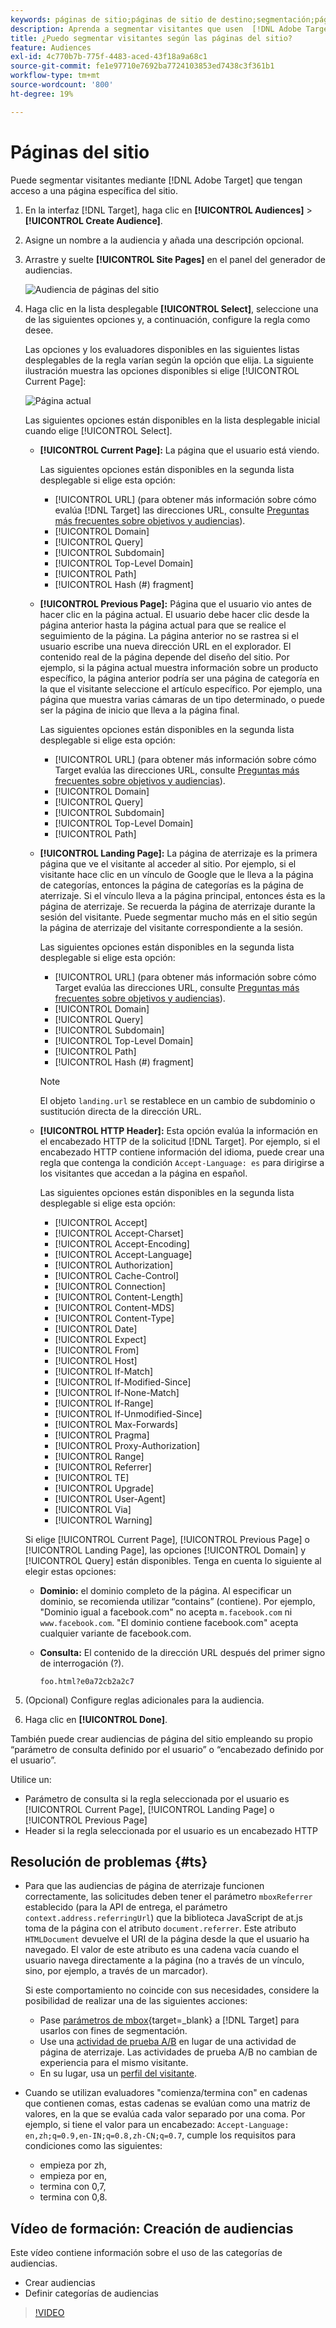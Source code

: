 ```yaml
---
keywords: páginas de sitio;páginas de sitio de destino;segmentación;página actual;página actual de destino;página anterior;página anterior de destino;página de destino;página de destino de destino;encabezado http
description: Aprenda a segmentar visitantes que usen  [!DNL Adobe Target] que se encuentran en una página específica del sitio.
title: ¿Puedo segmentar visitantes según las páginas del sitio?
feature: Audiences
exl-id: 4c770b7b-775f-4483-aced-43f18a9a68c1
source-git-commit: fe1e97710e7692ba7724103853ed7438c3f361b1
workflow-type: tm+mt
source-wordcount: '800'
ht-degree: 19%

---
```


# Páginas del sitio

Puede segmentar visitantes mediante [!DNL Adobe Target] que tengan acceso a una página específica del sitio.

1. En la interfaz [!DNL Target], haga clic en **[!UICONTROL Audiences]** > **[!UICONTROL Create Audience]**.
1. Asigne un nombre a la audiencia y añada una descripción opcional.
1. Arrastre y suelte **[!UICONTROL Site Pages]** en el panel del generador de audiencias.

   ![Audiencia de páginas del sitio](assets/target_site_pages.png)

1. Haga clic en la lista desplegable **[!UICONTROL Select]**, seleccione una de las siguientes opciones y, a continuación, configure la regla como desee.

   Las opciones y los evaluadores disponibles en las siguientes listas desplegables de la regla varían según la opción que elija. La siguiente ilustración muestra las opciones disponibles si elige [!UICONTROL Current Page]:

   ![Página actual](assets/current-page.png)

   Las siguientes opciones están disponibles en la lista desplegable inicial cuando elige [!UICONTROL Select].

   * **[!UICONTROL Current Page]:** La página que el usuario está viendo.

     Las siguientes opciones están disponibles en la segunda lista desplegable si elige esta opción:

      * [!UICONTROL URL] (para obtener más información sobre cómo evalúa [!DNL Target] las direcciones URL, consulte [Preguntas más frecuentes sobre objetivos y audiencias](/help/main/c-target/c-troubleshooting-targets-and-audiences/troubleshooting-targets-and-audiences.md)).
      * [!UICONTROL Domain]
      * [!UICONTROL Query]
      * [!UICONTROL Subdomain]
      * [!UICONTROL Top-Level Domain]
      * [!UICONTROL Path]
      * [!UICONTROL Hash (#) fragment]

   * **[!UICONTROL Previous Page]:** Página que el usuario vio antes de hacer clic en la página actual. El usuario debe hacer clic desde la página anterior hasta la página actual para que se realice el seguimiento de la página. La página anterior no se rastrea si el usuario escribe una nueva dirección URL en el explorador. El contenido real de la página depende del diseño del sitio. Por ejemplo, si la página actual muestra información sobre un producto específico, la página anterior podría ser una página de categoría en la que el visitante seleccione el artículo específico. Por ejemplo, una página que muestra varias cámaras de un tipo determinado, o puede ser la página de inicio que lleva a la página final.

     Las siguientes opciones están disponibles en la segunda lista desplegable si elige esta opción:

      * [!UICONTROL URL] (para obtener más información sobre cómo Target evalúa las direcciones URL, consulte [Preguntas más frecuentes sobre objetivos y audiencias](/help/main/c-target/c-troubleshooting-targets-and-audiences/troubleshooting-targets-and-audiences.md)).
      * [!UICONTROL Domain]
      * [!UICONTROL Query]
      * [!UICONTROL Subdomain]
      * [!UICONTROL Top-Level Domain]
      * [!UICONTROL Path]

   * **[!UICONTROL Landing Page]:** La página de aterrizaje es la primera página que ve el visitante al acceder al sitio. Por ejemplo, si el visitante hace clic en un vínculo de Google que le lleva a la página de categorías, entonces la página de categorías es la página de aterrizaje. Si el vínculo lleva a la página principal, entonces ésta es la página de aterrizaje. Se recuerda la página de aterrizaje durante la sesión del visitante. Puede segmentar mucho más en el sitio según la página de aterrizaje del visitante correspondiente a la sesión.

     Las siguientes opciones están disponibles en la segunda lista desplegable si elige esta opción:

      * [!UICONTROL URL] (para obtener más información sobre cómo Target evalúa las direcciones URL, consulte [Preguntas más frecuentes sobre objetivos y audiencias](/help/main/c-target/c-troubleshooting-targets-and-audiences/troubleshooting-targets-and-audiences.md)).
      * [!UICONTROL Domain]
      * [!UICONTROL Query]
      * [!UICONTROL Subdomain]
      * [!UICONTROL Top-Level Domain]
      * [!UICONTROL Path]
      * [!UICONTROL Hash (#) fragment]

     >[!NOTE]
     >
     >El objeto `landing.url` se restablece en un cambio de subdominio o sustitución directa de la dirección URL.

   * **[!UICONTROL HTTP Header]:** Esta opción evalúa la información en el encabezado HTTP de la solicitud [!DNL Target]. Por ejemplo, si el encabezado HTTP contiene información del idioma, puede crear una regla que contenga la condición `Accept-Language: es` para dirigirse a los visitantes que accedan a la página en español.

     Las siguientes opciones están disponibles en la segunda lista desplegable si elige esta opción:

      * [!UICONTROL Accept]
      * [!UICONTROL Accept-Charset]
      * [!UICONTROL Accept-Encoding]
      * [!UICONTROL Accept-Language]
      * [!UICONTROL Authorization]
      * [!UICONTROL Cache-Control]
      * [!UICONTROL Connection]
      * [!UICONTROL Content-Length]
      * [!UICONTROL Content-MDS]
      * [!UICONTROL Content-Type]
      * [!UICONTROL Date]
      * [!UICONTROL Expect]
      * [!UICONTROL From]
      * [!UICONTROL Host]
      * [!UICONTROL If-Match]
      * [!UICONTROL If-Modified-Since]
      * [!UICONTROL If-None-Match]
      * [!UICONTROL If-Range]
      * [!UICONTROL If-Unmodified-Since]
      * [!UICONTROL Max-Forwards]
      * [!UICONTROL Pragma]
      * [!UICONTROL Proxy-Authorization]
      * [!UICONTROL Range]
      * [!UICONTROL Referrer]
      * [!UICONTROL TE]
      * [!UICONTROL Upgrade]
      * [!UICONTROL User-Agent]
      * [!UICONTROL Via]
      * [!UICONTROL Warning]

   Si elige [!UICONTROL Current Page], [!UICONTROL Previous Page] o [!UICONTROL Landing Page], las opciones [!UICONTROL Domain] y [!UICONTROL Query] están disponibles. Tenga en cuenta lo siguiente al elegir estas opciones:

   * **Dominio:** el dominio completo de la página. Al especificar un dominio, se recomienda utilizar “contains” (contiene). Por ejemplo, &quot;Dominio igual a facebook.com&quot; no acepta `m.facebook.com` ni `www.facebook.com`. &quot;El dominio contiene facebook.com&quot; acepta cualquier variante de facebook.com.
   * **Consulta:** El contenido de la dirección URL después del primer signo de interrogación (?).

     `foo.html?e0a72cb2a2c7`

1. (Opcional) Configure reglas adicionales para la audiencia.
1. Haga clic en **[!UICONTROL Done]**.

También puede crear audiencias de página del sitio empleando su propio “parámetro de consulta definido por el usuario” o “encabezado definido por el usuario”.

Utilice un:

* Parámetro de consulta si la regla seleccionada por el usuario es [!UICONTROL Current Page], [!UICONTROL Landing Page] o [!UICONTROL Previous Page]
* Header si la regla seleccionada por el usuario es un encabezado HTTP

## Resolución de problemas {#ts}

* Para que las audiencias de página de aterrizaje funcionen correctamente, las solicitudes deben tener el parámetro `mboxReferrer` establecido (para la API de entrega, el parámetro `context.address.referringUrl`) que la biblioteca JavaScript de at.js toma de la página con el atributo `document.referrer`. Este atributo `HTMLDocument` devuelve el URI de la página desde la que el usuario ha navegado. El valor de este atributo es una cadena vacía cuando el usuario navega directamente a la página (no a través de un vínculo, sino, por ejemplo, a través de un marcador).

  Si este comportamiento no coincide con sus necesidades, considere la posibilidad de realizar una de las siguientes acciones:

   * Pase [parámetros de mbox](https://experienceleague.adobe.com/docs/target-dev/developer/client-side/global-mbox/pass-parameters-to-global-mbox.html?lang=es){target=_blank} a [!DNL Target] para usarlos con fines de segmentación.
   * Use una [actividad de prueba A/B](/help/main/c-activities/t-test-ab/test-ab.md) en lugar de una actividad de página de aterrizaje. Las actividades de prueba A/B no cambian de experiencia para el mismo visitante.
   * En su lugar, usa un [perfil del visitante](/help/main/c-target/c-audiences/c-target-rules/visitor-profile.md).

* Cuando se utilizan evaluadores &quot;comienza/termina con&quot; en cadenas que contienen comas, estas cadenas se evalúan como una matriz de valores, en la que se evalúa cada valor separado por una coma. Por ejemplo, si tiene el valor para un encabezado: `Accept-Language: en,zh;q=0.9,en-IN;q=0.8,zh-CN;q=0.7`, cumple los requisitos para condiciones como las siguientes:
   * empieza por zh,
   * empieza por en,
   * termina con 0,7,
   * termina con 0,8.

## Vídeo de formación: Creación de audiencias

Este vídeo contiene información sobre el uso de las categorías de audiencias.

* Crear audiencias
* Definir categorías de audiencias

>[!VIDEO](https://video.tv.adobe.com/v/17392)
